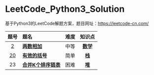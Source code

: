 # LeetCode_Python3_Solution

基于Python3的LeetCode解题方案，题目网址：https://leetcode-cn.com/


| 题号 | 题名 | 难度 | 知识点 |
| :------:| :------| :------: |:------: |
| [2](https://github.com/Anfany/LeetCode_Python3_Solution/blob/master/%E6%A0%88/2_Add_Two_Numbers.py) |  [**两数相加**](https://github.com/Anfany/LeetCode_Python3_Solution/blob/master/%E6%A0%88/20%20%E6%9C%89%E6%95%88%E7%9A%84%E6%8B%AC%E5%8F%B7.md)| 中等| [**数学**](https://github.com/Anfany/LeetCode_Python3_Solution/tree/master/%E6%A0%88)|
| [20](https://github.com/Anfany/LeetCode_Python3_Solution/blob/master/%E6%A0%88/20_Valid_Parentheses.py) |  [**有效的括号**](https://github.com/Anfany/LeetCode_Python3_Solution/blob/master/%E6%A0%88/20%20%E6%9C%89%E6%95%88%E7%9A%84%E6%8B%AC%E5%8F%B7.md)| 简单| [**栈**](https://github.com/Anfany/LeetCode_Python3_Solution/tree/master/%E6%A0%88)|
| 23 |  [**合并K个排序链表**](https://github.com/Anfany/LeetCode_Python3_Solution/blob/master/%E5%A0%86/23%20%E5%90%88%E5%B9%B6%20k%20%E4%B8%AA%E6%8E%92%E5%BA%8F%E9%93%BE%E8%A1%A8.md)| 困难| [**堆**](https://github.com/Anfany/LeetCode_Python3_Solution/tree/master/%E5%A0%86)|

